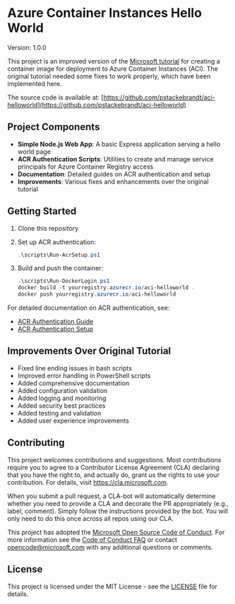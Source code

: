# Azure Container Instances Hello World

Version: 1.0.0

This project is an improved version of the [Microsoft tutorial](https://learn.microsoft.com/en-us/azure/container-instances/container-instances-tutorial-prepare-app) for creating a container image for deployment to Azure Container Instances (ACI). The original tutorial needed some fixes to work properly, which have been implemented here.

The source code is available at: [https://github.com/pstackebrandt/aci-helloworld](https://github.com/pstackebrandt/aci-helloworld)

## Project Components

- **Simple Node.js Web App**: A basic Express application serving a hello world page
- **ACR Authentication Scripts**: Utilities to create and manage service principals for Azure Container Registry access
- **Documentation**: Detailed guides on ACR authentication and setup
- **Improvements**: Various fixes and enhancements over the original tutorial

## Getting Started

1. Clone this repository
2. Set up ACR authentication:

   ```powershell
   .\scripts\Run-AcrSetup.ps1
   ```

3. Build and push the container:

   ```powershell
   .\scripts\Run-DockerLogin.ps1
   docker build -t yourregistry.azurecr.io/aci-helloworld .
   docker push yourregistry.azurecr.io/aci-helloworld
   ```

For detailed documentation on ACR authentication, see:

- [ACR Authentication Guide](docs/acr-authentication-guide.md)
- [ACR Authentication Setup](docs/acr-authentication-setup.md)

## Improvements Over Original Tutorial

- Fixed line ending issues in bash scripts
- Improved error handling in PowerShell scripts
- Added comprehensive documentation
- Added configuration validation
- Added logging and monitoring
- Added security best practices
- Added testing and validation
- Added user experience improvements

## Contributing

This project welcomes contributions and suggestions.  Most contributions require you to agree to a
Contributor License Agreement (CLA) declaring that you have the right to, and actually do, grant us
the rights to use your contribution. For details, visit <https://cla.microsoft.com>.

When you submit a pull request, a CLA-bot will automatically determine whether you need to provide
a CLA and decorate the PR appropriately (e.g., label, comment). Simply follow the instructions
provided by the bot. You will only need to do this once across all repos using our CLA.

This project has adopted the [Microsoft Open Source Code of Conduct](https://opensource.microsoft.com/codeofconduct/).
For more information see the [Code of Conduct FAQ](https://opensource.microsoft.com/codeofconduct/faq/) or
contact [opencode@microsoft.com](mailto:opencode@microsoft.com) with any additional questions or comments.

## License

This project is licensed under the MIT License - see the [LICENSE](LICENSE) file for details.
